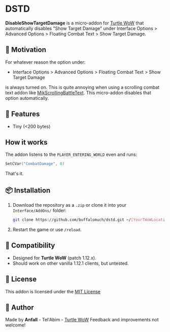 # DSTD

**DisableShowTargetDamage** is a micro-addon for [Turtle WoW](https://turtle-wow.org/) that automatically disables "Show Target Damage" under Interface Options > Advanced Options > Floating Combat Text > Show Target Damage.

## 📌 Motivation

For whatever reason the option under:

- Interface Options > Advanced Options > Floating Combat Text > Show Target Damage

is always turned on. This is quite annoying when using a scrolling combat text 
addon like [MikScrollingBattleText](https://github.com/AtheneGenesis/Vanilla_MikScrollingBattleText).
This micro-addon disables that option automatically.

## 🔧 Features

- Tiny (<200 bytes)

## How it works

The addon listens to the ```PLAYER_ENTERING_WORLD``` even and runs:

```lua
SetCVar("CombatDamage", 0)
```

That's it.

## 📦 Installation

1. Download the repository as a `.zip` or clone it into your `Interface/AddOns/` folder:
   ```bash
   git clone https://github.com/buffalomuch/dstd.git ~/[YourTWoWLocation]/Interface/AddOns/DSTD
   ```
2. Restart the game or use `/reload`.

## 🧩 Compatibility

- Designed for **Turtle WoW** (patch 1.12.x).
- Should work on other vanilla 1.12.1 clients, but untested.

## 📝 License

This addon is licensed under the [MIT License](LICENSE)

## 🧙 Author

Made by **Anfall** - Tel'Abim - [Turtle WoW](https://turtle-wow.org/)
Feedback and improvements not welcome!
